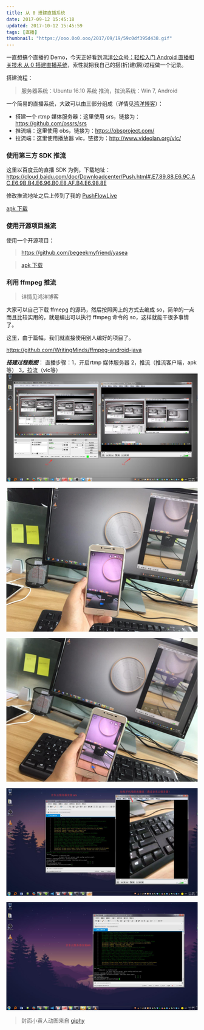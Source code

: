 ```yaml
---
title: 从 0 搭建直播系统
date: 2017-09-12 15:45:18
updated: 2017-10-12 15:45:59
tags: [直播]
thumbnail: "https://ooo.0o0.ooo/2017/09/19/59c0df395d438.gif"
---
```


一直想搞个直播的 Demo，今天正好看到[鸿洋公众号：轻松入门 Android 直播相关技术 从 0 搭建直播系统](http://blog.csdn.net/lmj623565791/article/details/77937483)，索性就把我自己的搭(折)建(腾)过程做一个记录。

搭建流程：

> 服务器系统：Ubuntu 16.10 系统
推流，拉流系统：Win 7, Android

一个简易的直播系统，大致可以由三部分组成（详情见[鸿洋博客](http://blog.csdn.net/lmj623565791/article/details/77937483)）：

- 搭建一个 rtmp 媒体服务器：这里使用 srs，链接为：https://github.com/ossrs/srs
- 推流端：这里使用 obs，链接为：https://obsproject.com/
- 拉流端：这里使用播放器 vlc，链接为：http://www.videolan.org/vlc/

### 使用第三方 SDK 推流
这里以百度云的直播 SDK 为例，下载地址： 
https://cloud.baidu.com/doc/Downloadcenter/Push.html#.E7.89.88.E6.9C.AC.E6.9B.B4.E6.96.B0.E8.AF.B4.E6.98.8E

修改推流地址之后上传到了我的 [PushFlowLive](https://github.com/yangxiaoge/PushFlowLive)

[apk 下载](https://github.com/yangxiaoge/Zz_Application/raw/master/gif_public/%E4%BB%8E%200%20%E6%90%AD%E5%BB%BA%E7%9B%B4%E6%92%AD%E7%B3%BB%E7%BB%9F/apk/baidu-livecamera-%E6%8E%A8%E6%B5%81.apk)

### 使用开源项目推流

使用一个开源项目：

> https://github.com/begeekmyfriend/yasea

> [apk 下载](https://github.com/yangxiaoge/Zz_Application/raw/master/gif_public/%E4%BB%8E%200%20%E6%90%AD%E5%BB%BA%E7%9B%B4%E6%92%AD%E7%B3%BB%E7%BB%9F/apk/yasea-推流.apk)

### 利用 ffmpeg 推流
> 详情见鸿洋博客

大家可以自己下载 ffmepg 的源码，然后按照网上的方式去编成 so，简单的一点而且比较实用的，就是编出可以执行 ffmpeg 命令的 so，这样就能干很多事情了。

这里，由于篇幅，我们就直接使用别人编好的项目了。

https://github.com/WritingMinds/ffmpeg-android-java



***搭建过程截图***：
直播步骤：1，开启rtmp 媒体服务器 2，推流（推流客户端，apk等） 3，拉流（vlc等）
![](https://raw.githubusercontent.com/yangxiaoge/Zz_Application/fc9482b0e15cf82aa60e0a7b943e41d22cac09c9/gif_public/%E4%BB%8E%200%20%E6%90%AD%E5%BB%BA%E7%9B%B4%E6%92%AD%E7%B3%BB%E7%BB%9F/photo_2017-09-12_14-43-43.jpg)

![利用手机端推流，电脑端通过 VLC 拉流](https://raw.githubusercontent.com/yangxiaoge/Zz_Application/fc9482b0e15cf82aa60e0a7b943e41d22cac09c9/gif_public/%E4%BB%8E%200%20%E6%90%AD%E5%BB%BA%E7%9B%B4%E6%92%AD%E7%B3%BB%E7%BB%9F/photo_2017-09-12_14-43-51.jpg)

![利用手机端推流，电脑端通过 VLC 拉流](https://raw.githubusercontent.com/yangxiaoge/Zz_Application/fc9482b0e15cf82aa60e0a7b943e41d22cac09c9/gif_public/%E4%BB%8E%200%20%E6%90%AD%E5%BB%BA%E7%9B%B4%E6%92%AD%E7%B3%BB%E7%BB%9F/photo_2017-09-12_14-43-57.jpg)

![利用手机端推流，电脑端通过 VLC 拉流](https://raw.githubusercontent.com/yangxiaoge/Zz_Application/fc9482b0e15cf82aa60e0a7b943e41d22cac09c9/gif_public/%E4%BB%8E%200%20%E6%90%AD%E5%BB%BA%E7%9B%B4%E6%92%AD%E7%B3%BB%E7%BB%9F/photo_2017-09-12_14-44-02.jpg)

![](https://raw.githubusercontent.com/yangxiaoge/Zz_Application/fc9482b0e15cf82aa60e0a7b943e41d22cac09c9/gif_public/%E4%BB%8E%200%20%E6%90%AD%E5%BB%BA%E7%9B%B4%E6%92%AD%E7%B3%BB%E7%BB%9F/photo_2017-09-12_14-44-04.jpg)


> 封面小黄人动图来自 [giphy](https://giphy.com/search/new-follower)
